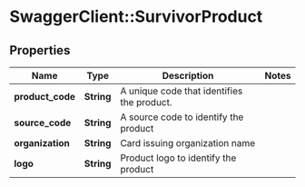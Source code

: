# SwaggerClient::SurvivorProduct

## Properties
Name | Type | Description | Notes
------------ | ------------- | ------------- | -------------
**product_code** | **String** | A unique code that identifies the product. | 
**source_code** | **String** | A source code to identify the product | 
**organization** | **String** | Card issuing organization name | 
**logo** | **String** | Product logo to identify the product | 

